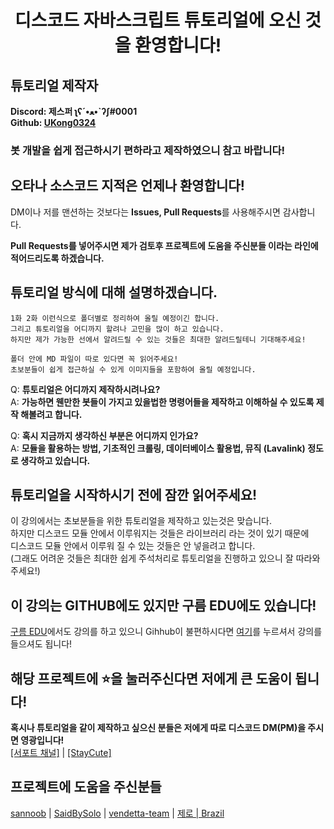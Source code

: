<h1 align="center">디스코드 자바스크립트 튜토리얼에 오신 것을 환영합니다!</h1>

## 튜토리얼 제작자

**Discord: 제스퍼 ʅʕ´•ﻌ•`ʔʃ#0001**   
**Github: [UKong0324](https://github.com/Ukong0324)**   

<h3>봇 개발을 쉽게 접근하시기 편하라고 제작하였으니 참고 바랍니다! </h3>

## 오타나 소스코드 지적은 언제나 환영합니다!

DM이나 저를 맨션하는 것보다는 **Issues, Pull Requests**를 사용해주시면 감사합니다.

**Pull Requests를 넣어주시면 제가 검토후 프로젝트에 도움을 주신분들 이라는 라인에 적어드리도록 하겠습니다.**
## 튜토리얼 방식에 대해 설명하겠습니다.

```
1화 2화 이런식으로 폴더별로 정리하여 올릴 예정이긴 합니다.
그리고 튜토리얼을 어디까지 할려나 고민을 많이 하고 있습니다.
하지만 제가 가능한 선에서 알려드릴 수 있는 것들은 최대한 알려드릴테니 기대해주세요!

폴더 안에 MD 파일이 따로 있다면 꼭 읽어주세요!
초보분들이 쉽게 접근하실 수 있게 이미지들을 포함하여 올릴 예정입니다.
```   

Q: **튜토리얼은 어디까지 제작하시려나요?**   
A: **가능하면 웬만한 봇들이 가지고 있을법한 명령어들을 제작하고 이해하실 수 있도록 제작 해볼려고 합니다.**   
   
Q: **혹시 지금까지 생각하신 부분은 어디까지 인가요?**   
A: **모듈을 활용하는 방법, 기초적인 크롤링, 데이터베이스 활용법, 뮤직 (Lavalink) 정도로 생각하고 있습니다.**   

## 튜토리얼을 시작하시기 전에 잠깐 읽어주세요!   

이 강의에서는 초보분들을 위한 튜토리얼을 제작하고 있는것은 맞습니다.   
하지만 디스코드 모듈 안에서 이루워지는 것들은 라이브러리 라는 것이 있기 때문에   
디스코드 모듈 안에서 이루워 질 수 있는 것들은 안 넣을려고 합니다.   
(그래도 어려운 것들은 최대한 쉽게 주석처리로 튜토리얼을 진행하고 있으니 잘 따라와주세요!)   


## 이 강의는 GITHUB에도 있지만 구름 EDU에도 있습니다!   

[구름 EDU](https://edu.goorm.io/)에서도 강의를 하고 있으니 Gihhub이 불편하시다면 [여기](https://edu.goorm.io/learn/lecture/20853/%EB%94%94%EC%8A%A4%EC%BD%94%EB%93%9C-%EC%9E%90%EB%B0%94%EC%8A%A4%ED%81%AC%EB%A6%BD%ED%8A%B8-%ED%8A%9C%ED%86%A0%EB%A6%AC%EC%96%BC)를 누르셔서 강의를 들으셔도 됩니다!   


## 해당 프로젝트에 ⭐️을 눌러주신다면 저에게 큰 도움이 됩니다!   
**혹시나 튜토리얼을 같이 제작하고 싶으신 분들은 저에게 따로 디스코드 DM(PM)을 주시면 영광입니다!**   
[[서포트 채널]](https://discord.gg/WVKSnJr) | [[StayCute]](https://discord.gg/2UxaNp8)

## 프로젝트에 도움을 주신분들

[sannoob](https://github.com/sannoob) | [SaidBySolo](https://github.com/SaidBySolo) | [vendetta-team](https://github.com/vendetta-team) | [제로 | Brazil](https://github.com/zero734kr)